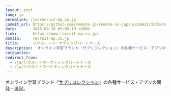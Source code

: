 ```yaml
---
layout: post
lang: ja
permalink: /ja/recruit-mp_co_jp
commit_url: https://github.com/remote-jp/remote-in-japan/commit/3d7cc4d10e1513b41d16775671b43fc58c5716aa
date:       2015-09-10 03:05:19 +0900
link:       https://www.recruit-mp.co.jp/
domain:     recruit-mp.co.jp
title:      リクルートマーケティングパートナーズ
description: 'オンライン学習ブランド『サプリコレクション』の各種サービス・アプリの開発・運営。'
categories: 
redirect_from:
  - /ja/リクルートマーケティングパートナーズ
  - /ja/リクルートマーケティングパートナーズ
---
```


<p>オンライン学習ブランド『<a href="https://www.recruit-mp.co.jp/service/sapuri.html">サプリコレクション</a>』の各種サービス・アプリの開発・運営。</p>
